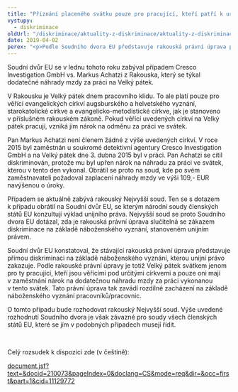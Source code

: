 ```yaml
---
title: "Přiznání placeného svátku pouze pro pracující, kteří patří k určitým církvím, je diskriminací, rozhodl Soudní dvůr EU"
vystupy:
  - diskriminace
oldUrl: "/diskriminace/aktuality-z-diskriminace/aktuality-z-diskriminace-2019/priznani-placeneho-svatku-pouze-pro-pracujici-kteri-patri-k-urcitym-cirkvim-je-disk/"
date: 2019-04-02
perex: "<p>Podle Soudního dvora EU představuje rakouská právní úprava přímou diskriminaci na základě náboženského vyznání.</p>"
---
```


<!-- imported from the old website -->

<p>Soudní dvůr EU se v lednu tohoto roku zabýval případem Cresco Investigation GmbH vs. Markus Achatzi z Rakouska, který se týkal dodatečné náhrady mzdy za práci na Velký pátek. </p><p>V Rakousku je Velký pátek dnem pracovního klidu. To ale platí pouze pro věřící evangelických církví augsburského a helvetského vyznání, starokatolické církve a evangelicko-metodistické církve, jak je stanoveno v příslušném rakouském zákoně. Pokud věřící uvedených církví na Velký pátek pracují, vzniká jim nárok na odměnu za práci ve svátek. </p><p>Pan Markus Achatzi není členem žádné z výše uvedených církví. V roce 2015 byl zaměstnán u soukromé detektivní agentury Cresco Investigation GmbH a na Velký pátek dne 3. dubna 2015 byl v práci. Pan Achatzi se cítil diskriminován, protože mu byl upřen nárok na náhradu za práci ve svátek, kterou v tento den vykonal. Obrátil se proto na soud, kde po svém zaměstnavateli požadoval zaplacení náhrady mzdy ve výši 109,- EUR navýšenou o úroky.  </p><p>Případem se aktuálně zabývá rakouský Nejvyšší soud. Ten se s dotazem k případu obrátil na Soudní dvůr EU, se kterým národní soudy členských států EU konzultují výklad unijního práva. Nejvyšší soud se proto Soudního dvora EU dotázal, zda je rakouská právní úprava slučitelná se zákazem diskriminace na základě náboženského vyznání, stanoveném unijním právem.</p><p>Soudní dvůr EU konstatoval, že stávající rakouská právní úprava představuje přímou diskriminaci na základě náboženského vyznání, kterou unijní právo zakazuje. Podle rakouské právní úpravy je totiž Velký pátek svátkem jenom pro ty pracující, kteří jsou věřícími pod určitými církvemi a pouze oni mají v zaměstnání nárok na dodatečnou náhradu mzdy za práci vykonanou v tento svátek. Tato právní úprava tak zavádí rozdílné zacházení na základě náboženského vyznání pracovníků/pracovnic. </p><p>O tomto případu bude rozhodovat rakouský Nejvyšší soud. Výše uvedené rozhodnutí Soudního dvora je však závazné pro soudy všech členských států EU, které se jím v podobných případech musejí řídit.</p><p> </p><p>Celý rozsudek k dispozici zde (v češtině):</p><a title="Otevření do nového okna" href="http://curia.europa.eu/juris/document/document.jsf?text=&amp;docid=210073&amp;pageIndex=0&amp;doclang=CS&amp;mode=req&amp;dir=&amp;occ=first&amp;part=1&amp;cid=11129772" target="_blank">document.jsf?text=&amp;docid=210073&amp;pageIndex=0&amp;doclang=CS&amp;mode=req&amp;dir=&amp;occ=first&amp;part=1&amp;cid=11129772</a>
